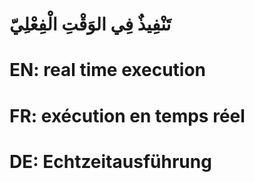 # تَنْفِيذٌ فِي الوَقْتِ الْفِعْلِيّ

# EN: real time execution

# FR: exécution en temps réel

# DE: Echtzeitausführung
